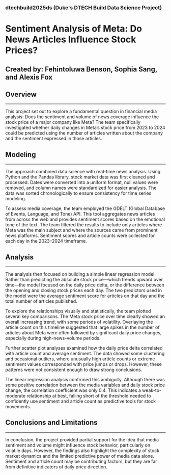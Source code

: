 ### dtechbuild2025ds (Duke's DTECH Build Data Science Project)
# Sentiment Analysis of Meta: Do News Articles Influence Stock Prices?
## Created by: Fehintoluwa Benson, Sophia Sang, and Alexis Fox


## Overview
***
This project set out to explore a fundamental question in financial media analysis: Does the sentiment and volume of news coverage influence the stock price of a major company like Meta? 
The team specifically investigated whether daily changes in Meta’s stock price from 2023 to 2024 could be predicted using the number of articles written about the company and the sentiment
expressed in those articles.

## Modeling 
***
The approach combined data science with real-time news analysis. Using Python and the Pandas library, stock market data was first cleaned and processed. Dates were converted into a uniform format, null values were removed, and column names were standardized for easier analysis. The data was sorted chronologically to ensure consistency for time series modeling.

To assess media coverage, the team employed the GDELT (Global Database of Events, Language, and Tone) API. This tool aggregates news articles from across the web and provides sentiment scores based on the emotional tone of the text. The team filtered the results to include only articles where Meta was the main subject and where the sources came from prominent news platforms. Sentiment scores and article counts were collected for each day in the 2023–2024 timeframe.


## Analysis 
***
The analysis then focused on building a simple linear regression model. Rather than predicting the absolute stock price—which trends upward over time—the model focused on the daily price delta, or the difference between the opening and closing stock prices each day. The two predictors used in the model were the average sentiment score for articles on that day and the total number of articles published.

To explore the relationships visually and statistically, the team plotted several key comparisons. The Meta stock price over time clearly showed an overall increasing trend, with some periods of volatility. Overlaying the article count on this timeline suggested that large spikes in the number of articles about Meta were often followed by significant daily price changes, especially during high-news-volume periods.

Further scatter plot analyses examined how the daily price delta correlated with article count and average sentiment. The data showed some clustering and occasional outliers, where unusually high article counts or extreme sentiment values corresponded with price jumps or drops. However, these patterns were not consistent enough to draw strong conclusions.

The linear regression analysis confirmed this ambiguity. Although there was some positive correlation between the media variables and daily stock price change, the correlation coefficient was only 0.4. This indicates a weak-to-moderate relationship at best, falling short of the threshold needed to confidently use sentiment and article count as predictive tools for stock movements.

## Conclusions and Limitations
***
In conclusion, the project provided partial support for the idea that media sentiment and volume might influence stock behavior, particularly on volatile days. However, the findings also highlight the complexity of stock market dynamics and the limited predictive power of media data alone. Sentiment and article count may be contributing factors, but they are far from definitive indicators of daily price direction.
